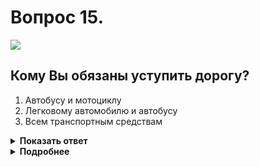 # Вопрос 15.

![](https://s.drom.ru/i24228/pdd/tickets/2016/1543885298.jpg)

## Кому Вы обязаны уступить дорогу?

1. Автобусу и мотоциклу
2. Легковому автомобилю и автобусу
3. Всем транспортным средствам

<details>
<summary><b>Показать ответ</b></summary>
Правильный ответ: 3
</details>
<details>
<summary><b>Подробнее</b></summary>
Перекрёсток неравнозначный. Главная дорога меняет направление. Транспортные средства, находящиеся на главной дороге, имеют преимущество, между собой руководствуются «правилом правой руки». После их проезда этим же правилом пользуются транспортные средства, находящиеся на второстепенной дороге. Первым проезжает мотоциклист, вторым - автобус, далее легковой автомобиль. Вы последним, уступив всем транспортным средствам.
(«Дорожные знаки», пункты 13.9, 13.10, 13.11 ПДД)
</details>